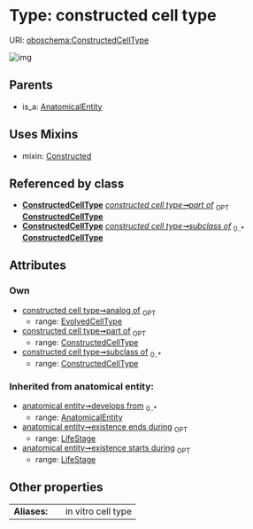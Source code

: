 
# Type: constructed cell type




URI: [oboschema:ConstructedCellType](http://purl.obolibrary.org/oboschema/ConstructedCellType)


![img](http://yuml.me/diagram/nofunky;dir:TB/class/[LifeStage],[EvolvedCellType],[EvolvedCellType]<analog%20of%200..1-++[ConstructedCellType],[ConstructedCellType]<part%20of%200..1-++[ConstructedCellType],[ConstructedCellType]<subclass%20of%200..*-++[ConstructedCellType],[ConstructedCellType]uses%20-.->[Constructed],[AnatomicalEntity]^-[ConstructedCellType],[Constructed],[AnatomicalEntity])

## Parents

 *  is_a: [AnatomicalEntity](AnatomicalEntity.md)

## Uses Mixins

 *  mixin: [Constructed](Constructed.md)

## Referenced by class

 *  **[ConstructedCellType](ConstructedCellType.md)** *[constructed cell type➞part of](constructed_cell_type_part_of.md)*  <sub>OPT</sub>  **[ConstructedCellType](ConstructedCellType.md)**
 *  **[ConstructedCellType](ConstructedCellType.md)** *[constructed cell type➞subclass of](constructed_cell_type_subclass_of.md)*  <sub>0..*</sub>  **[ConstructedCellType](ConstructedCellType.md)**

## Attributes


### Own

 * [constructed cell type➞analog of](constructed_cell_type_analog_of.md)  <sub>OPT</sub>
    * range: [EvolvedCellType](EvolvedCellType.md)
 * [constructed cell type➞part of](constructed_cell_type_part_of.md)  <sub>OPT</sub>
    * range: [ConstructedCellType](ConstructedCellType.md)
 * [constructed cell type➞subclass of](constructed_cell_type_subclass_of.md)  <sub>0..*</sub>
    * range: [ConstructedCellType](ConstructedCellType.md)

### Inherited from anatomical entity:

 * [anatomical entity➞develops from](anatomical_entity_develops_from.md)  <sub>0..*</sub>
    * range: [AnatomicalEntity](AnatomicalEntity.md)
 * [anatomical entity➞existence ends during](anatomical_entity_existence_ends_during.md)  <sub>OPT</sub>
    * range: [LifeStage](LifeStage.md)
 * [anatomical entity➞existence starts during](anatomical_entity_existence_starts_during.md)  <sub>OPT</sub>
    * range: [LifeStage](LifeStage.md)

## Other properties

|  |  |  |
| --- | --- | --- |
| **Aliases:** | | in vitro cell type |

